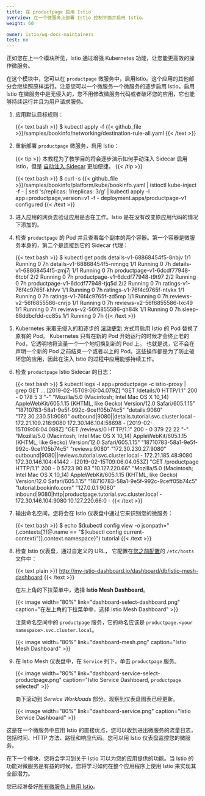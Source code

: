 ```yaml
---
title: 在 productpage 启用 Istio
overview: 在一个微服务上部署 Istio 控制平面并启用 Istio。
weight: 60

owner: istio/wg-docs-maintainers
test: no
---
```


正如您在上一个模块所见，Istio 通过增强 Kubernetes 功能，让您能更高效的操作微服务。

在这个模块中，您可以在 `productpage` 微服务中，启用Istio。这个应用的其他部分会继续照原样运行。注意您可以一个微服务一个微服务的逐步启用 Istio。启用 Istio 在微服务中是无侵入的，您不用修改微服务代码或者破坏您的应用，它也能够持续运行并且为用户请求服务。

1. 应用默认目标规则：

    {{< text bash >}}
    $ kubectl apply -f {{< github_file >}}/samples/bookinfo/networking/destination-rule-all.yaml
    {{< /text >}}

1. 重新部署 `productpage` 微服务，启用 Istio：

    {{< tip >}}
    本教程为了教学目的将会逐步演示如何手动注入 Sidecar 启用 Istio，但是 [自动注入 Sidecar](/zh/docs/setup/additional-setup/sidecar-injection/#automatic-sidecar-injection) 更加便捷。
    {{< /tip >}}

    {{< text bash >}}
    $ curl -s {{< github_file >}}/samples/bookinfo/platform/kube/bookinfo.yaml | istioctl kube-inject -f - | sed 's/replicas: 1/replicas: 3/g' | kubectl apply -l app=productpage,version=v1 -f -
    deployment.apps/productpage-v1 configured
    {{< /text >}}

1. 进入应用的网页去验证应用是否在工作。Istio 是在没有改变原应用代码的情况下添加的。

1. 检查 `productpage` 的 Pod 并且查看每个副本的两个容器。第一个容器是微服务本身的，第二个是连接到它的 Sidecar 代理：

    {{< text bash >}}
    $ kubectl get pods
    details-v1-68868454f5-8nbjv       1/1       Running   0          7h
    details-v1-68868454f5-nmngq       1/1       Running   0          7h
    details-v1-68868454f5-zmj7j       1/1       Running   0          7h
    productpage-v1-6dcdf77948-6tcbf   2/2       Running   0          7h
    productpage-v1-6dcdf77948-t9t97   2/2       Running   0          7h
    productpage-v1-6dcdf77948-tjq5d   2/2       Running   0          7h
    ratings-v1-76f4c9765f-khlvv       1/1       Running   0          7h
    ratings-v1-76f4c9765f-ntvkx       1/1       Running   0          7h
    ratings-v1-76f4c9765f-zd5mp       1/1       Running   0          7h
    reviews-v2-56f6855586-cnrjp       1/1       Running   0          7h
    reviews-v2-56f6855586-lxc49       1/1       Running   0          7h
    reviews-v2-56f6855586-qh84k       1/1       Running   0          7h
    sleep-88ddbcfdd-cc85s             1/1       Running   0          7h
    {{< /text >}}

1. Kubernetes 采取无侵入的和逐步的 [滚动更新](https://kubernetes.io/zh-cn/docs/tutorials/kubernetes-basics/update/update-intro/) 方式用启用 Istio 的 Pod 替换了原有的 Pod。
Kubernetes 只有在新的 Pod 开始运行的时候才会终止老的 Pod，它透明地将流量一个一个地切换到新的 Pod 上。
也就是说，它不会在声明一个新的 Pod 之前结束一个或者以上的 Pod。这些操作都是为了防止破坏您的应用，因此在注入 Istio 的过程中应用能够持续工作。

1. 检查 `productpage` Istio Sidecar 的日志：

    {{< text bash >}}
    $ kubectl logs -l app=productpage -c istio-proxy | grep GET
    ...
    [2019-02-15T09:06:04.079Z] "GET /details/0 HTTP/1.1" 200 - 0 178 5 3 "-" "Mozilla/5.0 (Macintosh; Intel Mac OS X 10_14) AppleWebKit/605.1.15 (KHTML, like Gecko) Version/12.0 Safari/605.1.15" "18710783-58a1-9e5f-992c-9ceff05b74c5" "details:9080" "172.30.230.51:9080" outbound|9080||details.tutorial.svc.cluster.local - 172.21.109.216:9080 172.30.146.104:58698 -
    [2019-02-15T09:06:04.088Z] "GET /reviews/0 HTTP/1.1" 200 - 0 379 22 22 "-" "Mozilla/5.0 (Macintosh; Intel Mac OS X 10_14) AppleWebKit/605.1.15 (KHTML, like Gecko) Version/12.0 Safari/605.1.15" "18710783-58a1-9e5f-992c-9ceff05b74c5" "reviews:9080" "172.30.230.27:9080" outbound|9080||reviews.tutorial.svc.cluster.local - 172.21.185.48:9080 172.30.146.104:41442 -
    [2019-02-15T09:06:04.053Z] "GET /productpage HTTP/1.1" 200 - 0 5723 90 83 "10.127.220.66" "Mozilla/5.0 (Macintosh; Intel Mac OS X 10_14) AppleWebKit/605.1.15 (KHTML, like Gecko) Version/12.0 Safari/605.1.15" "18710783-58a1-9e5f-992c-9ceff05b74c5" "tutorial.bookinfo.com" "127.0.0.1:9080" inbound|9080|http|productpage.tutorial.svc.cluster.local - 172.30.146.104:9080 10.127.220.66:0 -
    {{< /text >}}

1. 输出命名空间，您将会在 Istio 仪表盘中通过它来识别您的微服务：

    {{< text bash >}}
    $ echo $(kubectl config view -o jsonpath="{.contexts[?(@.name == \"$(kubectl config current-context)\")].context.namespace}")
    tutorial
    {{< /text >}}

1. 检查 Istio 仪表盘，通过自定义的 URL， 它配置在[您之前配置](/zh/docs/examples/microservices-istio/bookinfo-kubernetes/#update-your-etc-hosts-configuration-file)的 `/etc/hosts` 文件中：

    {{< text plain >}}
    http://my-istio-dashboard.io/dashboard/db/istio-mesh-dashboard
    {{< /text >}}

    在左上角的下拉菜单中，选择 **Istio Mesh Dashboard**。

    {{< image width="80%"
        link="dashboard-select-dashboard.png"
        caption="在左上角的下拉菜单中，选择 Istio Mesh Dashboard"
        >}}

    注意命名空间中的 `productpage` 服务，它的命名应该是 `productpage.<your namespace>.svc.cluster.local`。

    {{< image width="80%"
        link="dashboard-mesh.png"
        caption="Istio Mesh Dashboard"
        >}}

1. 在 Istio Mesh 仪表盘中，在 `Service` 列下，单击 `productpage` 服务。

    {{< image width="80%"
        link="dashboard-service-select-productpage.png"
        caption="Istio Service Dashboard, `productpage` selected"
        >}}

    向下滚动到 _Service Workloads_ 部分。观察到仪表盘图表已经更新。

    {{< image width="80%"
        link="dashboard-service.png"
        caption="Istio Service Dashboard"
        >}}

这是在一个微服务中应用 Istio 的直接优点，您可以收到进出微服务的流量日志，包括时间、HTTP 方法、路径和响应代码。您可以用 Istio 仪表盘监控您的微服务。

在下一个模块，您将会学习到关于 Istio 可以为您的应用提供的功能。当 Istio 的功能对微服务是有益的时候，您将学习如何在整个应用程序上使用 Istio 来实现其全部潜力。

您已经准备好[所有微服务上启用 Istio](/zh/docs/examples/microservices-istio/enable-istio-all-microservices)。
